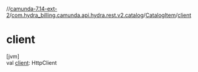 //[camunda-7.14-ext-2](../../../index.md)/[com.hydra_billing.camunda.api.hydra.rest.v2.catalog](../index.md)/[CatalogItem](index.md)/[client](client.md)

# client

[jvm]\
val [client](client.md): HttpClient
